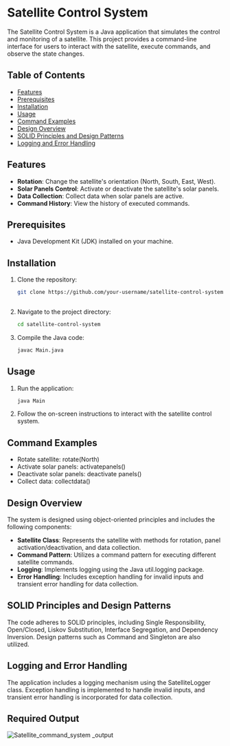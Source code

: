 # Satellite Control System

The Satellite Control System is a Java application that simulates the control and monitoring of a satellite. This project provides a command-line interface for users to interact with the satellite, execute commands, and observe the state changes.

## Table of Contents

- [Features](#features)
- [Prerequisites](#prerequisites)
- [Installation](#installation)
- [Usage](#usage)
- [Command Examples](#command-examples)
- [Design Overview](#design-overview)
- [SOLID Principles and Design Patterns](#solid-principles-and-design-patterns)
- [Logging and Error Handling](#logging-and-error-handling)

## Features

- **Rotation**: Change the satellite's orientation (North, South, East, West).
- **Solar Panels Control**: Activate or deactivate the satellite's solar panels.
- **Data Collection**: Collect data when solar panels are active.
- **Command History**: View the history of executed commands.

## Prerequisites

- Java Development Kit (JDK) installed on your machine.

## Installation

1. Clone the repository:

   ```bash
   git clone https://github.com/your-username/satellite-control-system.git](https://github.com/MOHAK07/EI-Study-Coding-Assignment.git)https://github.com/MOHAK07/EI-Study-Coding-Assignment.git
  
2. Navigate to the project directory:

   ```bash
   cd satellite-control-system

3. Compile the Java code:

   ```bash
   javac Main.java
   
## Usage

1. Run the application:
   
   ```bash
   java Main
   
2. Follow the on-screen instructions to interact with the satellite control system.
   

## Command Examples

- Rotate satellite: rotate(North)
- Activate solar panels: activatepanels()
- Deactivate solar panels: deactivate panels()
- Collect data: collectdata()
  

## Design Overview

The system is designed using object-oriented principles and includes the following components:

  - **Satellite Class**: Represents the satellite with methods for rotation, panel activation/deactivation, and data collection.
  - **Command Pattern**: Utilizes a command pattern for executing different satellite commands.
  - **Logging**: Implements logging using the Java util.logging package.
  - **Error Handling**: Includes exception handling for invalid inputs and transient error handling for data collection.
    
    
## SOLID Principles and Design Patterns

The code adheres to SOLID principles, including Single Responsibility, Open/Closed, Liskov Substitution, Interface Segregation, and Dependency Inversion. Design patterns such as Command and Singleton are also utilized.


## Logging and Error Handling

The application includes a logging mechanism using the SatelliteLogger class. Exception handling is implemented to handle invalid inputs, and transient error handling is incorporated for data collection.


## Required Output

![Satellite_command_system _output](https://github.com/MOHAK07/EI-Study-Coding-Assignment/assets/73355324/53daa18a-33d1-4605-a26e-7cbd4112be97)
